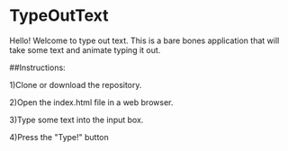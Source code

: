 # TypeOutText

Hello! Welcome to type out text. This is a bare bones application that will take some text and animate typing it out.

##Instructions:

1)Clone or download the repository.

2)Open the index.html file in a web browser.

3)Type some text into the input box.

4)Press the "Type!" button
